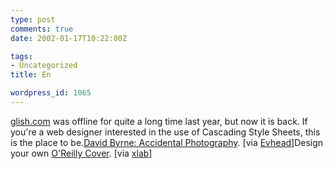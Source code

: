 ```yaml
---
type: post
comments: true
date: 2002-01-17T10:22:00Z

tags:
- Uncategorized
title: En

wordpress_id: 1065
---
```


[glish.com](http://glish.com/) was offline for quite a long time last year, but now it is back. If you're a web designer interested in the use of Cascading Style Sheets, this is the place to be.[David Byrne: Accidental Photography](http://resonancemag.com/davidbyrne.htm). [via [Evhead](http://www.evhead.com/)]Design your own [O'Reilly Cover](http://www.ilbbs.com/oracovers/). [via [xlab](http://www.xlab.co.uk)]
